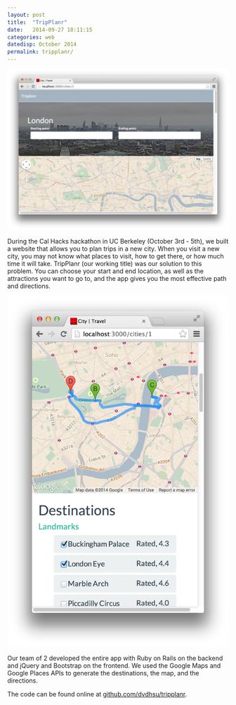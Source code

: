 ```yaml
---
layout: post
title:  "TripPlanr"
date:   2014-09-27 18:11:15
categories: web
datedisp: October 2014
permalink: tripplanr/
---
```

<img src="/images/TripPlanr4.png">
<p>During the Cal Hacks hackathon in UC Berkeley (October 3rd - 5th), we built a website that allows you to plan trips in a new city. When you visit a new city, you may not know what places to visit, how to get there, or how much time it will take. TripPlanr (our working title) was our solution to this problem. You can choose your start and end location, as well as the attractions you want to go to, and the app gives you the most effective path and directions.</p>

<div class="row">
<div class="col-xs-6">
<img src="/images/TripPlanr3.png">
</div>
<div class="col-xs-6">
<p>
Our team of 2 developed the entire app with Ruby on Rails on the backend and jQuery and Bootstrap on the frontend. We used the Google Maps and Google Places APIs to generate the destinations, the map, and the directions.
</p>
<p>
The code can be found online at <a href="http://github.com/dvdhsu/tripplanr">github.com/dvdhsu/tripplanr</a>.
</p></div>
</div>